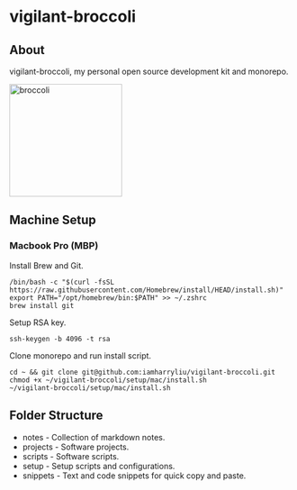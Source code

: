 # vigilant-broccoli

## About

vigilant-broccoli, my personal open source development kit and monorepo.

<img src="https://i.pinimg.com/564x/b7/62/38/b762386c0bbb20dec77c2632f73d28a8.jpg" alt="broccoli" width="200"/>

## Machine Setup

### Macbook Pro (MBP)

Install Brew and Git.

```
/bin/bash -c "$(curl -fsSL https://raw.githubusercontent.com/Homebrew/install/HEAD/install.sh)"
export PATH="/opt/homebrew/bin:$PATH" >> ~/.zshrc
brew install git
```

Setup RSA key.

```
ssh-keygen -b 4096 -t rsa
```

Clone monorepo and run install script.

```
cd ~ && git clone git@github.com:iamharryliu/vigilant-broccoli.git
chmod +x ~/vigilant-broccoli/setup/mac/install.sh
~/vigilant-broccoli/setup/mac/install.sh
```

## Folder Structure

- notes - Collection of markdown notes.
- projects - Software projects.
- scripts - Software scripts.
- setup - Setup scripts and configurations.
- snippets - Text and code snippets for quick copy and paste.

